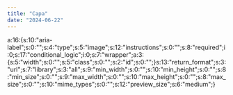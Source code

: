 ```yaml
---
title: "Capa"
date: "2024-06-22"
---
```


a:16:{s:10:"aria-label";s:0:"";s:4:"type";s:5:"image";s:12:"instructions";s:0:"";s:8:"required";i:0;s:17:"conditional\_logic";i:0;s:7:"wrapper";a:3:{s:5:"width";s:0:"";s:5:"class";s:0:"";s:2:"id";s:0:"";}s:13:"return\_format";s:3:"url";s:7:"library";s:3:"all";s:9:"min\_width";s:0:"";s:10:"min\_height";s:0:"";s:8:"min\_size";s:0:"";s:9:"max\_width";s:0:"";s:10:"max\_height";s:0:"";s:8:"max\_size";s:0:"";s:10:"mime\_types";s:0:"";s:12:"preview\_size";s:6:"medium";}
